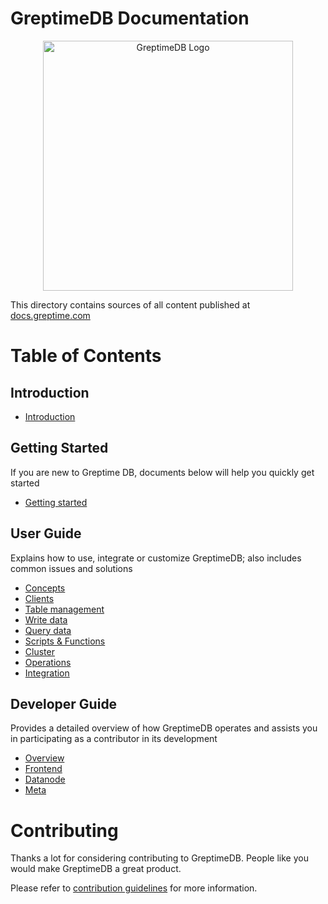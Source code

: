 # GreptimeDB Documentation

<p align="center">
    <img src="/logo-text-padding.png" alt="GreptimeDB Logo" width="400px">
</p>

This directory contains sources of all content published at [docs.greptime.com][1]

[1]: https://docs.greptime.com

# Table of Contents

## Introduction

- [Introduction](./docs/v0.4/index.md)

## Getting Started

If you are new to Greptime DB, documents below will help you quickly get started

- [Getting started](./docs/v0.4/getting-started/overview.md)

## User Guide

Explains how to use, integrate or customize GreptimeDB; also includes common issues and solutions

- [Concepts](./docs/v0.4/user-guide/concepts/overview.md)
- [Clients](./docs/v0.4/user-guide/clients/overview.md)
- [Table management](./docs/v0.4/user-guide/table-management.md)
- [Write data](./docs/v0.4/user-guide/write-data/overview.md)
- [Query data](./docs/v0.4/user-guide/query-data/overview.md)
- [Scripts & Functions](./docs/v0.4/user-guide/scripts-&-functions/overview.md)
- [Cluster](./docs/v0.4/user-guide/cluster.md)
- [Operations](./docs/v0.4/user-guide/Operations/overview.md)
- [Integration](./docs/v0.4/user-guide/integration.md)

## Developer Guide

Provides a detailed overview of how GreptimeDB operates and assists you in participating as a contributor in its development

- [Overview](./docs/v0.4/developer-guide/overview.md)
- [Frontend](./docs/v0.4/developer-guide/frontend/overview.md)
- [Datanode](./docs/v0.4/developer-guide/datanode/overview.md)
- [Meta](./docs/v0.4/developer-guide/meta/overview.md)

# Contributing

Thanks a lot for considering contributing to GreptimeDB. People like you would make
GreptimeDB a great product.

Please refer to [contribution guidelines](./CONTRIBUTING.md) for more information.
